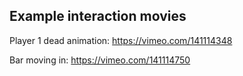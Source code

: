 Example interaction movies
--------------------------
Player 1 dead animation:
https://vimeo.com/141114348

Bar moving in:
https://vimeo.com/141114750
